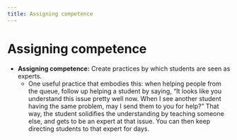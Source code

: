 ```yaml
---
title: Assigning competence
---
```


# Assigning competence

+ **Assigning competence:** Create practices by which students are seen as experts.  
    + One useful practice that embodies this: when helping people from the queue, follow up helping a student by saying, “It looks like you understand this issue pretty well now. When I see another student having the same problem, may I send them to you for help?” That way, the student solidifies the understanding by teaching someone else, and gets to be an expert at that issue. You can then keep directing students to that expert for days.  
